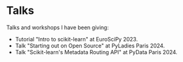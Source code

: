 # Talks

Talks and workshops I have been giving:

- Tutorial "Intro to scikit-learn" at EuroSciPy 2023.
- Talk "Starting out on Open Source" at PyLadies Paris 2024.
- Talk "Scikit-learn's Metadata Routing API" at PyData Paris 2024.